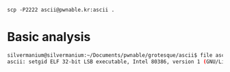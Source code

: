 `scp -P2222 ascii@pwnable.kr:ascii .`
# Basic analysis
```bash
silvermanium@silvermanium:~/Documents/pwnable/grotesque/ascii$ file ascii
ascii: setgid ELF 32-bit LSB executable, Intel 80386, version 1 (GNU/Linux), statically linked, for GNU/Linux 2.6.24, BuildID[sha1]=5e22d460216b4409ecd523e0422e0eadd580b587, not stripped
```
